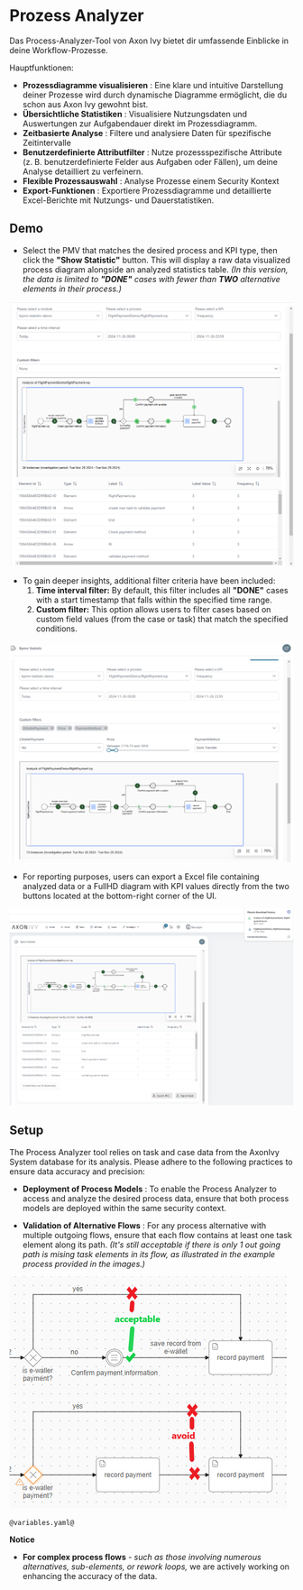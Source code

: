 # Prozess Analyzer
Das Process-Analyzer-Tool von Axon Ivy bietet dir umfassende Einblicke in deine Workflow-Prozesse.

Hauptfunktionen:

- **Prozessdiagramme visualisieren**
: Eine klare und intuitive Darstellung deiner Prozesse wird durch dynamische Diagramme ermöglicht, die du schon aus Axon Ivy gewohnt bist.
- **Übersichtliche Statistiken**
: Visualisiere Nutzungsdaten und Auswertungen zur Aufgabendauer direkt im Prozessdiagramm.
- **Zeitbasierte Analyse**
: Filtere und analysiere Daten für spezifische Zeitintervalle
- **Benutzerdefinierte Attributfilter**
: Nutze prozessspezifische Attribute (z. B. benutzerdefinierte Felder aus Aufgaben oder Fällen), um deine Analyse detailliert zu verfeinern.
- **Flexible Prozessauswahl**
: Analyse Prozesse einem Security Kontext 
- **Export-Funktionen**
: Exportiere Prozessdiagramme und detaillierte Excel-Berichte mit Nutzungs- und Dauerstatistiken.

## Demo

- Select the PMV that matches the desired process and KPI type, then click the **"Show Statistic"** button. This will display a raw data visualized process diagram alongside an analyzed statistics table. *(In this version, the data is limited to **"DONE"** cases with fewer than **TWO** alternative elements in their process.)*

![alt text](image1.png)

- To gain deeper insights, additional filter criteria have been included: 
  1) **Time interval filter:** By default, this filter includes all **"DONE"** cases with a start timestamp that falls within the specified time range.
  2) **Custom filter:** This option allows users to filter cases based on custom field values (from the case or task) that match the specified conditions.

![alt text](image2.png)

- For reporting purposes, users can export a Excel file containing analyzed data or a FullHD diagram with KPI values directly from the two buttons located at the bottom-right corner of the UI.

![alt text](image3.png)

## Setup
The Process Analyzer tool relies on task and case data from the AxonIvy System database for its analysis. Please adhere to the following practices to ensure data accuracy and precision:

- **Deployment of Process Models**
: To enable the Process Analyzer to access and analyze the desired process data, ensure that both process models are deployed within the same security context.

- **Validation of Alternative Flows**
: For any process alternative with multiple outgoing flows, ensure that each flow contains at least one task element along its path. *(It's still acceptable if there is only 1 out going path is mising task elements in its flow, as illustrated in the example process provided in the images.)*

![alt text](image4.png)

```
@variables.yaml@
```

**Notice**
- **For complex process flows** *- such as those involving numerous alternatives, sub-elements, or rework loops,* we are actively working on enhancing the accuracy of the data.